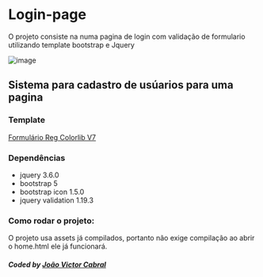 # Login-page

<p>O projeto consiste na numa pagina de login com validação de formulario utilizando template bootstrap e Jquery</p>

![image](https://user-images.githubusercontent.com/58268477/150003176-2fb9f543-8090-4508-b418-e7daabbaea73.png)

## Sistema para cadastro de usúarios para uma pagina

### Template
<a href="https://colorlib.com/wp/template/colorlib-regform-7/">Formulário Reg Colorlib V7
</a>

### Dependências
<ul>
  <li>jquery 3.6.0</li>
  <li>bootstrap 5</li>
  <li>bootstrap icon 1.5.0</li>
  <li>jquery validation 1.19.3</li>
</ul>

### Como rodar o projeto:

<p>O projeto usa assets já compilados, portanto não exige compilação ao abrir o home.html ele já funcionará.</p>

##### Coded by <a href="https://github.com/Cabral-JV/">João Victor Cabral</a>
